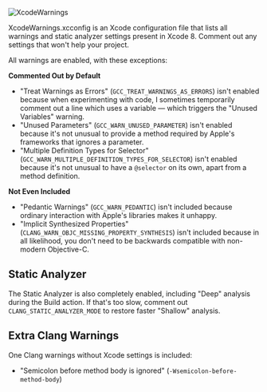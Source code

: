 ![XcodeWarnings](http://qualitycoding.org/jrwp/wp-content/uploads/2016/01/XcodeWarnings@2x.png)

XcodeWarnings.xcconfig is an Xcode configuration file that lists all warnings and static analyzer
settings present in Xcode 8. Comment out any settings that won't help your project.

All warnings are enabled, with these exceptions:

**Commented Out by Default**

- "Treat Warnings as Errors" (`GCC_TREAT_WARNINGS_AS_ERRORS`) isn't enabled because when
  experimenting with code, I sometimes temporarily comment out a line which uses a variable — which
  triggers the "Unused Variables" warning.
- "Unused Parameters" (`GCC_WARN_UNUSED_PARAMETER`) isn't enabled because it's not unusual to
  provide a method required by Apple's frameworks that ignores a parameter.
- "Multiple Definition Types for Selector" (`GCC_WARN_MULTIPLE_DEFINITION_TYPES_FOR_SELECTOR`) isn't
  enabled because it's not unusual to have a `@selector` on its own, apart from a method definition.

**Not Even Included**

- "Pedantic Warnings" (`GCC_WARN_PEDANTIC`) isn't included because ordinary interaction with Apple's
  libraries makes it unhappy.
- "Implicit Synthesized Properties" (`CLANG_WARN_OBJC_MISSING_PROPERTY_SYNTHESIS`) isn't included
  because in all likelihood, you don't need to be backwards compatible with non-modern Objective-C.

Static Analyzer
---------------

The Static Analyzer is also completely enabled, including "Deep" analysis during the Build action.
If that's too slow, comment out `CLANG_STATIC_ANALYZER_MODE` to restore faster "Shallow" analysis.

Extra Clang Warnings
--------------------

One Clang warnings without Xcode settings is included:

- "Semicolon before method body is ignored" (`-Wsemicolon-before-method-body`)
